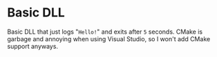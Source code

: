 # Basic DLL

Basic DLL that just logs "`Hello!`"
and exits after `5` seconds.
CMake is garbage
and annoying when using Visual Studio,
so I won't add CMake support anyways.
